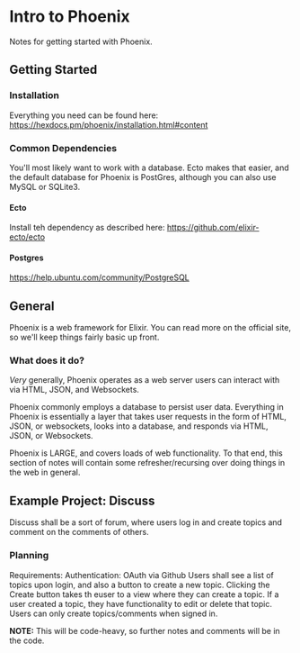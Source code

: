 # Intro to Phoenix
Notes for getting started with Phoenix.

## Getting Started
### Installation
Everything you need can be found here:
https://hexdocs.pm/phoenix/installation.html#content

### Common Dependencies
You'll most likely want to work with a database. Ecto makes that easier, and the default database for Phoenix is PostGres, although you can also use MySQL or SQLite3.

#### Ecto
Install teh dependency as described here:
https://github.com/elixir-ecto/ecto

#### Postgres
https://help.ubuntu.com/community/PostgreSQL

## General
Phoenix is a web framework for Elixir. You can read more on the official site, so we'll keep things fairly basic up front.

### What does it do?
*Very* generally, Phoenix operates as a web server users can interact with via HTML, JSON, and Websockets.

Phoenix commonly employs a database to persist user data. Everything in Phoenix is essentially a layer that takes user requests in the form of HTML, JSON, or websockets, looks into a database, and responds via HTML, JSON, or Websockets.

Phoenix is LARGE, and covers loads of web functionality. To that end, this section of notes will contain some refresher/recursing over doing things in the web in general.

## Example Project: Discuss
Discuss shall be a sort of forum, where users log in and create topics and comment on the comments of others.

### Planning
Requirements:
Authentication: OAuth via Github
Users shall see a list of topics upon login, and also a button to create a new topic.
Clicking the Create button takes th euser to a view where they can create a topic.
If a user created a topic, they have functionality to edit or delete that topic.
Users can only create topics/comments when signed in.

**NOTE:** This will be code-heavy, so further notes and comments will be in the code.

